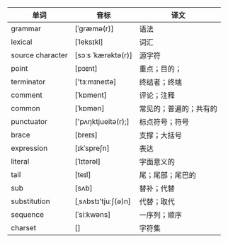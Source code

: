 单词 | 音标 | 译文
-- | -- | --
grammar |  [ˈɡræmə(r)] | 语法
lexical | [ˈleksɪkl] | 词汇
source character |  [sɔːs ˈkærəktə(r)] | 源字符
point | [pɔɪnt] | 重点；目的；
terminator | ['tɜːmɪneɪtə] | 终结者；终端
comment | [ˈkɒment] | 评论；注释
common |  [ˈkɒmən] | 常见的；普遍的；共有的
punctuator | ['pʌŋktjueitə(r);] | 标点符号；符号
brace | [breɪs] | 支撑；大括号
expression |  [ɪkˈspreʃn] | 表达
 literal | [ˈlɪtərəl] | 字面意义的
tail |[teɪl] | 尾；尾部；尾巴的
sub | [sʌb] | 替补；代替
substitution |  [ˌsʌbstɪ'tjuːʃ(ə)n] | 代替；取代
sequence |  [ˈsiːkwəns] | 一序列；顺序
charset | [] | 字符集